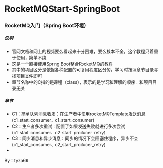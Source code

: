 # RocketMQStart-SpringBoot
### RocketMQ入门（Spring Boot环境）
##### 说明
- 官网文档和网上的视频要么看起来十分困难，要么根本不全，这个教程只着重于使用，简单不绕
- 这是一个直接使用Spring Boot整合RocketMQ的教程
- 其中的项目区分是依据各种配置的可复用程度区分的，学习时按照章节目录寻找项目文件即可
- 章节名称中的C指的是课程（class），表示的是学习和理解的顺序，和项目目录无关

##### 章节
- C1：简单队列消息收发：在生产者中使用rocketMQTemplate发送消息(c1_start_consumer、c1_start_consumer)
- C2：生产者多次重试：配置了如果发送失败就进行多次尝试(c1_start_consumer、c2_start_producer_retry)
- C3：同步消息和异步消息：同步的情况下会阻塞住程序，异步不会(c1_start_consumer、c2_start_producer_retry)
- 

By：tyza66
